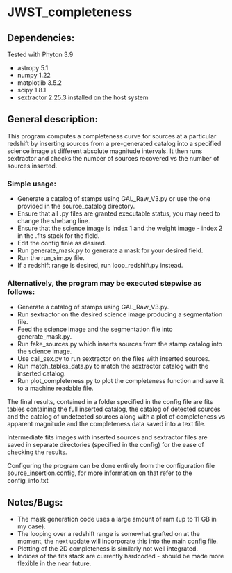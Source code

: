# JWST_completeness
## Dependencies:
Tested with Phyton 3.9
- astropy 5.1
- numpy 1.22
- matplotlib 3.5.2
- scipy 1.8.1
- sextractor 2.25.3 installed on the host system

## General description:
This program computes a completeness curve for sources at a particular redshift by inserting sources from a pre-generated catalog
into a specified science image at different absolute magnitude intervals. It then runs sextractor and checks the number of sources recovered
vs the number of sources inserted.

### Simple usage:
- Generate a catalog of stamps using GAL_Raw_V3.py or use the one provided in the source_catalog directory.
- Ensure that all .py files are granted executable status, you may need to change the shebang line.
- Ensure that the science image is index 1 and the weight image - index 2 in the .fits stack for the field.
- Edit the config finle as desired.
- Run generate_mask.py to generate a mask for your desired field.
- Run the run_sim.py file.
- If a redshift range is desired, run loop_redshift.py instead.

### Alternatively, the program may be executed stepwise as follows:
- Generate a catalog of stamps using GAL_Raw_V3.py.
- Run sextractor on the desired science image producing a segmentation file.
- Feed the science image and the segmentation file into generate_mask.py.
- Run fake_sources.py which inserts sources from the stamp catalog into the science image.
- Use call_sex.py to run sextractor on the files with inserted sources.
- Run match_tables_data.py to match the sextractor catalog with the inserted catalog.
- Run plot_completeness.py to plot the completeness function and save it to a machine readable file.

The final results, contained in a folder specified in the config file are fits tables containing the full 
inserted catalog, the catalog of detected sources and the catalog of undetected sources
along with a plot of completeness vs apparent magnitude and the completeness data saved into a text file.

Intermediate fits images with inserted sources and sextractor files are saved in separate directories (specified in the config)
for the ease of checking the results.

Configuring the program can be done entirely from the configuration file source_insertion.config,
for more information on that refer to the config_info.txt

## Notes/Bugs:
- The mask generation code uses a large amount of ram (up to 11 GB in my case).
- The looping over a redshift range is somewhat grafted on at the moment, the next update will incorporate this into the main config file.
- Plotting of the 2D completeness is similarly not well integrated.
- Indices of the fits stack are currently hardcoded - should be made more flexible in the near future.
